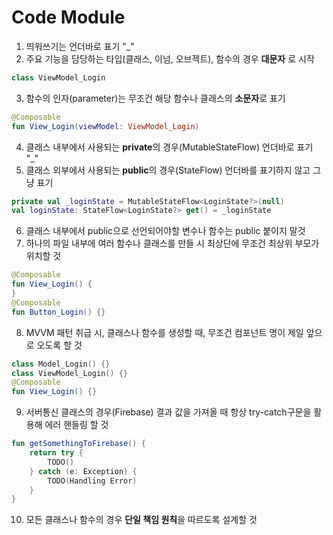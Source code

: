 # Code Module
1. 띄워쓰기는 언더바로 표기 "_"
2. 주요 기능을 담당하는 타입(클래스, 이넘, 오브젝트), 함수의 경우 **대문자** 로 시작
```Kotlin
class ViewModel_Login
```
3. 함수의 인자(parameter)는 무조건 해당 함수나 클래스의 **소문자**로 표기
```Kotlin
@Composable
fun View_Login(viewModel: ViewModel_Login)
```
4. 클래스 내부에서 사용되는 **private**의 경우(MutableStateFlow) 언더바로 표기 "_"
5. 클래스 외부에서 사용되는 **public**의 경우(StateFlow) 언더바를 표기하지 않고 그냥 표기
````Kotlin
private val _loginState = MutableStateFlow<LoginState?>(null)
val loginState: StateFlow<LoginState?> get() = _loginState
````
6. 클래스 내부에서 public으로 선언되어야할 변수나 함수는 public 붙이지 말것
7. 하나의 파일 내부에 여러 함수나 클래스를 만들 시 최상단에 무조건 최상위 부모가 위치할 것
````Kotlin
@Composable
fun View_Login() {
}
@Composable
fun Button_Login() {}
````
8. MVVM 패턴 취급 시, 클래스나 함수를 생성할 때, 무조건 컴포넌트 명이 제일 앞으로 오도록 할 것
````Kotlin
class Model_Login() {}
class ViewModel_Login() {}
@Composable
fun View_Login() {}
````
9. 서버통신 클래스의 경우(Firebase) 결과 값을 가져올 때 항상 try-catch구문을 활용해 에러 핸들링 할 것
````Kotlin
fun getSomethingToFirebase() {
    return try {
        TODO()
    } catch (e: Exception) {
        TODO(Handling Error)
    }
}
````
10. 모든 클래스나 함수의 경우 **단일 책임 원칙**을 따르도록 설계할 것

